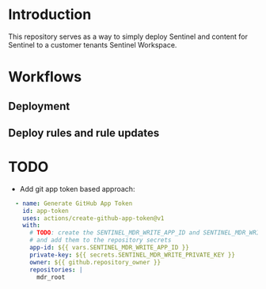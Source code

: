 # Introduction
This repository serves as a way to simply deploy Sentinel and content for Sentinel to a customer tenants Sentinel Workspace.

# Workflows
## Deployment

## Deploy rules and rule updates




# TODO
- Add git app token based approach:
```yaml
  - name: Generate GitHub App Token
    id: app-token
    uses: actions/create-github-app-token@v1
    with:
      # TODO: create the SENTINEL_MDR_WRITE_APP_ID and SENTINEL_MDR_WRITE_PRIVATE_KEY secrets
      # and add them to the repository secrets
      app-id: ${{ vars.SENTINEL_MDR_WRITE_APP_ID }}
      private-key: ${{ secrets.SENTINEL_MDR_WRITE_PRIVATE_KEY }}
      owner: ${{ github.repository_owner }}
      repositories: |
        mdr_root
```